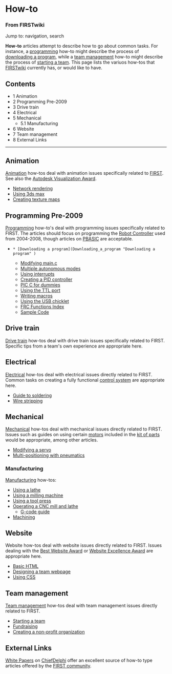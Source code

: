 

# How-to

### From FIRSTwiki

Jump to: navigation, search

**How-to** articles attempt to describe how to go about common tasks. For instance, a [programming](Programming "Programming" ) how-to might describe the process of [downloading a program](Downloading_a_program "Downloading a program" ), while a [team management](Team_management "Team management" ) how-to might describe the process of [starting a team](Starting_a_team "Starting a team" ). This page lists the variuos how-tos that [FIRSTwiki](FIRSTwiki "FIRSTwiki" ) currently has, or would like to have. 

## Contents

  * 1 Animation
  * 2 Programming Pre-2009
  * 3 Drive train
  * 4 Electrical
  * 5 Mechanical
    * 5.1 Manufacturing
  * 6 Website
  * 7 Team management
  * 8 External Links  
---  
  

## Animation

[Animation](Animation "Animation" ) how-tos deal with animation
issues specifically related to [FIRST](FIRST "FIRST" ). See also
the [Autodesk Visualization Award](Autodesk_Visualization_Award
"Autodesk Visualization Award" ).

  * [Network rendering](Network_rendering "Network rendering" )
  * [Using 3ds max](/index.php?title=Using_3ds_max&action=edit "Using 3ds max" )
  * [Creating texture maps](Creating_texture_maps "Creating texture maps" )


## Programming Pre-2009

[Programming](Programming "Programming" ) how-to's deal with
programming issues specifically related to FIRST. The articles should focus on
programming the [Robot
Controller](/index.php?title=Robot_Controller_%282007%29&action=edit "Robot
Controller \(2007\)" ) used from 2004-2008, though articles on
[PBASIC](PBASIC "PBASIC" ) are acceptable.

  *     * [Downloading a program](Downloading_a_program "Downloading a program" )
    * [Modifying main.c](/index.php?title=Modifying_main.c&action=edit "Modifying main.c" )
    * [Multiple autonomous modes](Multiple_autonomous_modes "Multiple autonomous modes" )
    * [Using interrupts](Using_interrupts "Using interrupts" )
    * [Creating a PID controller](Creating_a_PID_controller "Creating a PID controller" )
    * [PIC C for dummies](/index.php?title=PIC_C_for_dummies&action=edit "PIC C for dummies" )
    * [Using the TTL port](/index.php?title=Using_the_TTL_port&action=edit "Using the TTL port" )
    * [Writing macros](Writing_macros "Writing macros" )
    * [Using the USB chicklet](Using_the_USB_chicklet "Using the USB chicklet" )
    * [FRC Functions Index](/index.php?title=FRC_Functions_Index&action=edit "FRC Functions Index" )
    * [Sample Code](Sample_Code "Sample Code" )


## Drive train

[Drive train](Drive_train "Drive train" ) how-tos deal with drive
train issues specifically related to FIRST. Specific tips from a team's own
experience are appropriate here.


## Electrical

[Electrical](Electronics_and_circuitry "Electronics and circuitry"
) how-tos deal with electrical issues directly related to FIRST. Common tasks
on creating a fully functional [control system](Control_system
"Control system" ) are appropriate here.

  * [Guide to soldering](Guide_to_soldering "Guide to soldering" )
  * [Wire stripping](Wire_stripping "Wire stripping" )


## Mechanical

[Mechanical](Mechanical_processes_and_tools "Mechanical processes
and tools" ) how-tos deal with mechanical issues directly related to FIRST.
Issues such as guides on using certain [motors](Motors "Motors" )
included in the [kit of parts](Kit_of_parts "Kit of parts" ) would
be appropriate, among other articles.

  * [Modifying a servo](Modifying_a_servo "Modifying a servo" )
  * [Multi-positioning with pneumatics](/index.php?title=Multi-positioning_with_pneumatics&action=edit "Multi-positioning with pneumatics" )


### Manufacturing

[Manufacturing](Manufacturing "Manufacturing" ) how-tos:

  * [Using a lathe](Using_a_lathe "Using a lathe" )
  * [Using a milling machine](/index.php?title=Using_a_milling_machine&action=edit "Using a milling machine" )
  * [Using a tool press](/index.php?title=Using_a_tool_press&action=edit "Using a tool press" )
  * [Operating a CNC mill and lathe](/index.php?title=Operating_a_CNC_mill_and_lathe&action=edit "Operating a CNC mill and lathe" )
    * [G-code guide](/index.php?title=G-code_guide&action=edit "G-code guide" )
  * [Machining](Machining "Machining" )


## Website

Website how-tos deal with website issues directly related to FIRST. Issues
dealing with the [Best Website Award](Best_Website_Award "Best
Website Award" ) or [Website Excellence
Award](Website_Excellence_Award "Website Excellence Award" ) are
appropriate here.

  * [Basic HTML](Basic_HTML "Basic HTML" )
  * [Designing a team webpage](Designing_a_team_webpage "Designing a team webpage" )
  * [Using CSS](Using_CSS "Using CSS" )


## Team management

[Team management](Team_management "Team management" ) how-tos deal
with team management issues directly related to FIRST.

  * [Starting a team](Starting_a_team "Starting a team" )
  * [Fundraising](Fundraising "Fundraising" )
  * [Creating a non-profit organization](Creating_a_non-profit_organization "Creating a non-profit organization" )


## External Links

[White Papers](http://www.chiefdelphi.com/forums/papers.php?
"http://www.chiefdelphi.com/forums/papers.php?" ) on
[ChiefDelphi](ChiefDelphi "ChiefDelphi" ) offer an excellent source
of how-to type articles offered by the [FIRST
community](FIRST_community "FIRST community" ).

